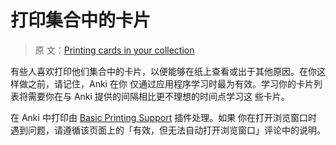 # 打印集合中的卡片

> 原
> 文：[Printing cards in your collection](https://faqs.ankiweb.net/printing-cards-in-your-collection.html)

有些人喜欢打印他们集合中的卡片，以便能够在纸上查看或出于其他原因。在你这样做之前，请记住，Anki 在你
仅通过应用程序学习时最为有效。学习你的卡片列表将需要你在与 Anki 提供的间隔相比更不理想的时间点学习这
些卡片。

在 Anki 中打印由 [Basic Printing Support](https://ankiweb.net/shared/info/1025789669) 插件处理。如果
你在打开浏览窗口时遇到问题，请遵循该页面上的「有效，但无法自动打开浏览窗口」评论中的说明。
